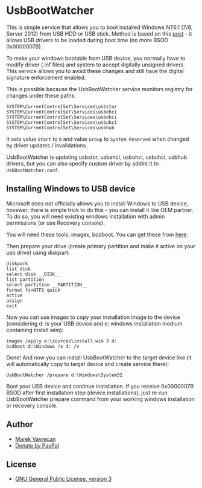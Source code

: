UsbBootWatcher
================
This is simple service that allows you to boot installed Windows NT6.1 (7/8, Server 2012) from USB HDD or USB stick. 
Method is based on this [post](http://www.techspot.com/community/topics/how-to-install-and-boot-windows-on-an-external-usb-hard-drive.116114/) - it allows USB drivers to be loaded during boot time (no more BSOD 0x0000007B). 

To make your windows bootable from USB device, you normally have to modify driver (.inf files) and system to accept digitally unsigned drivers. This service allows you to avoid these changes and still have the digital signature enforcement enabled.

This is possible because the UsbBootWatcher service monitors registry for changes under these paths:
```
SYSTEM\CurrentControlSet\Services\usbstor
SYSTEM\CurrentControlSet\Services\usbehci
SYSTEM\CurrentControlSet\Services\usbohci
SYSTEM\CurrentControlSet\Services\usbuhci
SYSTEM\CurrentControlSet\Services\usbhub
```

It sets value `Start` to `0` and value `Group` to `System Reserved` when changed by driver updates / invalidations. 

UsbBootWatcher is updating usbstor, usbehci, usbohci, usbuhci, usbhub drivers, but you can also specify custom driver by addint it to `UsbBootWatcher.conf`.

Installing Windows to USB device
----------------

Microsoft does not officially allows you to install Windows to USB device, hovewer, there is simple trick to do this - you can install it like OEM partner. To do so, you will need existing windows installation with admin permissions (or use Recovery console).

You will need these tools: imagex, bcdboot. You can get these from [here](http://www.rmprepusb.com/tutorials/getwaiktools).

Then prepare your drive (create primary partition and make it active on your usb drive) using diskpart:
```
diskpark
list disk
select disk __DISK__
list partition
select partition __PARTITION__
format fs=NTFS quick 
active 
assign 
exit
```

Now you can use imagex to copy your installation image to the device (considering d: is your USB device and e: windows installation medium containing install.wim):
```
imagex /apply e:\sources\install.wim 3 d:
bcdboot d:\Windows /s d: /v
```

Done! And now you can install UsbBootWatcher to the target device like (it will automatically copy to target device and create service there): 
```
UsbBootWatcher /prepare d:\Windows\System32
```

Boot your USB device and continue installation. If you receive 0x0000007B BSOD after first installation step (device installations), just re-run UsbBootWatcher prepare command from your working windows installation or recovery console. 

## Author
- [Marek Vavrecan](mailto:vavrecan@gmail.com)
- [Donate by PayPal](https://www.paypal.com/cgi-bin/webscr?cmd=_donations&business=DX479UBWGSMUG&lc=US&item_name=Friend%20List%20Watcher&currency_code=USD&bn=PP%2dDonationsBF%3abtn_donateCC_LG%2egif%3aNonHosted)

## License
- [GNU General Public License, version 3](http://www.gnu.org/licenses/gpl-3.0.html)

